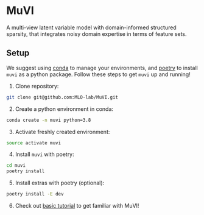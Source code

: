 # MuVI
A multi-view latent variable model with domain-informed structured sparsity, that integrates noisy domain expertise in terms of feature sets.

## Setup
We suggest using [conda](https://docs.conda.io/en/latest/miniconda.html) to manage your environments, and [poetry](https://python-poetry.org/) to install `muvi` as a python package. Follow these steps to get `muvi` up and running!

1. Clone repository:
```bash
git clone git@github.com:MLO-lab/MuVI.git
```
2. Create a python environment in conda:
```bash
conda create -n muvi python=3.8
```
3. Activate freshly created environment:
```bash
source activate muvi
```
4. Install `muvi` with poetry:
```bash
cd muvi
poetry install
```
5. Install extras with poetry (optional):
```bash
poetry install -E dev
```
6. Check out [basic tutorial](examples/basic_tutorial.ipynb) to get familiar with MuVI!
